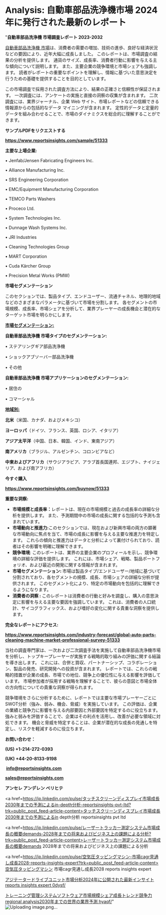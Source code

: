 # Analysis: 自動車部品洗浄機市場 2024 年に発行された最新のレポート

"<strong>自動車部品洗浄機 市場調査レポート 2023-2032</strong>

<a href=https://www.reportsinsights.com/sample/51333>自動車部品洗浄機 市場</a>は、消費者の需要の増加、技術の進歩、良好な経済状況などの要因により、近年大幅に成長しました。 このレポートは、市場調査の結果の分析を提供します。 通貨のサイズ、成長率、消費者行動に影響を与える主な傾向について説明します。 また、主要企業の競争環境と市場シェアも強調します。 読者がレポートの重要なポイントを理解し、情報に基づいた意思決定を行うための基礎を提供することを目的としています。

この市場調査で採用された調査方法により、結果の正確さと信頼性が保証されます。 一次調査には、アンケートの実施と直接の洞察の収集が含まれます。 二次調査には、業界ジャーナル、企業 Web サイト、市場レポートなどの信頼できる情報源からの包括的なデータ マイニングが含まれます。 定性的データと定量的データを組み合わせることで、市場のダイナミクスを総合的に理解することができます。

<strong><b>サンプルPDFをリクエストする</b></strong>

<a href=https://www.reportsinsights.com/sample/51333><strong><u>https://www.reportsinsights.com/sample/51333</u></strong></a>

<strong>主要な上場企業:</strong>

• Jenfab/Jensen Fabricating Engineers  Inc.

• Alliance Manufacturing  Inc.

• SRS Engineering Corporation

• EMC/Equipment Manufacturing Corporation

• TEMCO Parts Washers

• Proceco Ltd.

• System Technologies Inc.

• Dunnage Wash Systems  Inc.

• JRI Industries

• Cleaning Technologies Group

• MART Corporation

• Cuda Kärcher Group

• Precision Metal Works (PMW)

<strong>市場セグメンテーション</strong>

このセクションでは、製品タイプ、エンドユーザー、流通チャネル、地理的地域などのさまざまなパラメータに基づいて市場を分割します。 各セグメントの市場規模、成長率、市場シェアを分析して、業界プレーヤーの成長機会と潜在的なターゲット市場を明らかにします。

<strong><u>市場セグメンテーション</u></strong><strong><u>:</u></strong>

<strong>自動車部品洗浄機 市場タイプのセグメンテーション:</strong>

• ステアリングギア部品洗浄機

• ショックアブソーバー部品洗浄機

• その他

<strong>自動車部品洗浄機 市場アプリケーションのセグメンテーション:</strong>

• 居住の

• コマーシャル

<strong><u>地域別</u></strong><strong><u>:</u></strong>

<strong>北米</strong>（米国、カナダ、およびメキシコ）

<strong>ヨーロッパ</strong>（ドイツ、フランス、英国、ロシア、イタリア）

<strong>アジア太平洋</strong>（中国、日本、韓国、インド、東南アジア）

<strong>南アメリカ</strong>（ブラジル、アルゼンチン、コロンビアなど）

<strong>中東およびアフリカ</strong>（サウジアラビア、アラブ首長国連邦、エジプト、ナイジェリア、および南アフリカ）

<strong>今すぐ購入</strong>

<a href=https://www.reportsinsights.com/buynow/51333><strong><u>https://www.reportsinsights.com/buynow/51333</u></strong></a>

<strong>重要な洞察:</strong>
<ul>
  <li><strong>市場規模と成長率：</strong>レポートは、現在の市場規模と過去の成長率の詳細な分析を提供します。 また、予測期間中の市場の成長に関する包括的な予測も含まれています。</li>
  <li><strong>市場動向と推進力:</strong>このセクションでは、現在および新興市場の両方の顕著な市場動向に焦点を当て、市場の成長に影響を与える主要な推進力を特定します。 これらの傾向と推進力はデータと分析によって裏付けられており、読者はその影響を明確に理解できます。</li>
  <li><strong>競争環境</strong>: このレポートは、業界の主要企業のプロフィールを示し、競争環境の詳細な評価を提供します。 これには、市場シェア、戦略、製品ポートフォリオ、および最近の開発に関する情報が含まれます。</li>
  <li><strong>市場セグメンテーション: </strong>市場は製品タイプ/エンドユーザー/地域に基づいて分割されており、各セグメントの規模、成長、市場シェアの詳細な分析が提供されます。 このセグメント化により、特定の市場動向を包括的に理解できるようになります。</li>
  <li><strong>消費者の洞察 : </strong>このレポートは消費者の行動と好みを調査し、購入の意思決定に影響を与える主要な要因を強調しています。 これは、消費者の人口統計、サイコグラフィックス、および嗜好の変化に関する貴重な洞察を提供します。</li>
</ul>
<strong>完全なレポートにアクセス:</strong>

<a href=https://www.reportsinsights.com/industry-forecast/global-auto-parts-cleaning-machine-market-professional-survey-51333><strong><u><b>https://www.reportsinsights.com/industry-forecast/global-auto-parts-cleaning-machine-market-professional-survey-51333</b></u></strong></a>

当社の調査専門家は、一次および二次調査手法を実施して自動車部品洗浄機市場を分析し、トップキープレーヤーが実施する戦略的取り組みの評価に関する結論を導き出します。 これには、合併と買収、パートナーシップ、コラボレーション、製品の発売、研究開発への投資が含まれます。 レポートでは、これらの戦略的措置が企業の成長、市場での地位、競争上の優位性に与える影響を評価しています。 市場参加者が採用する戦略を理解することで、彼らの意図と市場全体の方向性についての貴重な洞察が得られます。

競争環境をさらに分析するために、レポートでは主要な市場プレーヤーごとにSWOT分析（強み、弱み、機会、脅威）を実施しています。 この評価は、企業の業績と競争力に影響を与える内部要因と外部要因を特定するのに役立ちます。 強みと弱みを評価することで、企業はその利点を活用し、改善が必要な領域に対処できます。 機会と脅威を特定することは、企業が潜在的な成長の見通しを特定し、リスクを軽減するのに役立ちます。

<strong>お問い合わせ：</strong>

<strong>(US) +1-214-272-0393</strong>

<strong>(UK) +44-20-8133-9198</strong>

<strong> </strong><a href=info@reportsinsights.com><strong><u>info@reportsinsights.com</u></strong></a>

<a href=sales@reportsinsights.com><strong><u>sales@reportsinsights.com</u></strong></a>

<strong>アンセレ アンデレン ベリヒテ</strong>

<a href=https://jp.linkedin.com/pulse/タッチスクリーンディスプレイ市場成長2030年までの予測によるin-depth分析-reportsinsights-pvt-ltd?trk=public_post_feed-article-content>タッチスクリーンディスプレイ市場成長2030年までの予測によるin depth分析 reportsinsights pvt ltd</a>

<a href=https://jp.linkedin.com/pulse/レーザートラッカー測定システム市場成長の概要demands-2028年までの将来およびビジネス上の課題による分析?trk=public_post_feed-article-content>レーザートラッカー測定システム市場成長の概要demands 2028年までの将来およびビジネス上の課題による分析</a>

<a href=https://jp.linkedin.com/pulse/空気圧タッピングマシン-市場cagr見通し成長2028-reports-insights-expert?trk=public_post_feed-article-content>空気圧タッピングマシン 市場cagr見通し成長2028 reports insights expert</a>

<a href=https://www.linkedin.com/pulse/アジテータードライブユニット市場分析2024年に公開された最新インサイト-reports-insights-expert-0dysf/>アジテータードライブユニット市場分析2024年に公開された最新インサイト reports insights expert 0dysf/</a>

<a href=https://www.linkedin.com/pulse/トレーニング管理システムソフトウェア市場規模シェア成長トレンド競争力regional-analysis2030年までの世界の業界予測-hyaqf/>トレーニング管理システムソフトウェア市場規模シェア成長トレンド競争力regional analysis2030年までの世界の業界予測 hyaqf/</a>"
![Uploading image.png…]()
